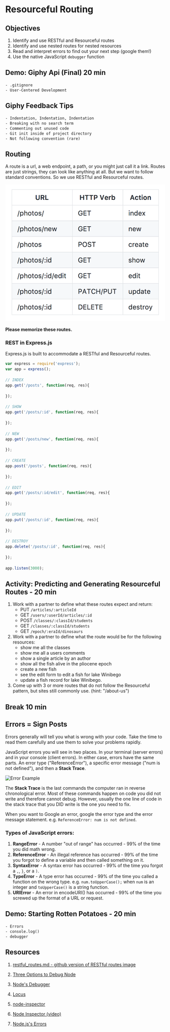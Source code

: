 # Resourceful Routing

## Objectives

1. Identify and use RESTful and Resourceful routes
1. Identify and use nested routes for nested resources
1. Read and interpret errors to find out your next step (google them!)
1. Use the native JavaScript `debugger` function

## Demo: Giphy Api (Final) 20 min
	- .gitignore
	- User-Centered Development

## Giphy Feedback Tips
	- Indentation, Indentation, Indentation
	- Breaking with no search term
	- Commenting out unused code
	- Git init inside of project directory
	- Not following convention (rare)

## Routing

A route is a url, a web endpoint, a path, or you might just call it a link. Routes are just strings, they can look like anything at all. But we want to follow standard conventions. So we use RESTful and Resourceful routes.

![RESTful Routes](assets/RESTful-routes.png)

**Please memorize these routes.**

### REST in Express.js

Express.js is built to accommodate a RESTful and Resourceful routes.

```js
var express = require('express');
var app = express();

// INDEX
app.get('/posts', function(req, res){

});

// SHOW
app.get('/posts/:id', function(req, res){

});

// NEW
app.get('/posts/new', function(req, res){

});

// CREATE
app.post('/posts', function(req, res){

});

// EDIT
app.get('/posts/:id/edit', function(req, res){

});

// UPDATE
app.put('/posts/:id', function(req, res){

});

// DESTROY
app.delete('/posts/:id', function(req, res){

});

app.listen(3000);
```

## Activity: Predicting and Generating Resourceful Routes - 20 min

1. Work with a partner to define what these routes expect and return:
    - PUT `/articles/:articleId`
    - GET `/users/:userId/articles/:id`
    - POST `/classes/:classId/students`
    - GET `/classes/:classId/students`
    - GET `/epoch/:eraId/dinosaurs`
1. Work with a partner to define what the route would be for the following resources:
    - show me all the classes
    - show me all a users comments
    - show a single article by an author
    - show all the fish alive in the pliocene epoch
    - create a new fish
    - see the edit form to edit a fish for lake Winibego
    - update a fish record for lake Winibego.
1. Come up with 3 or more routes that do not follow the Resourceful pattern, but sites still commonly use. (hint: "/about-us")

## Break 10 min

## Errors = Sign Posts

Errors generally will tell you what is wrong with your code. Take the time to read them carefully and use them to solve your problems rapidly.

JavaScript errors you will see in two places. In your terminal (server errors) and in your console (client errors). In either case, errors have the same parts. An error type ("ReferenceError"), a specific error message ("num is not defined"), and then a **Stack Trace**.

![Error Example](assets/error-example.png)

The **Stack Trace** is the last commands the computer ran in reverse chronological error. Most of these commands happen on code you did not write and therefore cannot debug. However, usually the one line of code in the stack trace that you DID write is the one you need to fix.

When you want to Google an error, google the error type and the error message statement. e.g. `ReferenceError: num is not defined`.

### Types of JavaScript errors:

1. **RangeError** - A number "out of range" has occurred - 99% of the time you did math wrong.
1. **ReferenceError** - An illegal reference has occurred - 99% of the time you forgot to define a variable and then called something on it.
1. **SyntaxError** - A syntax error has occurred - 99% of the time you forgot a `,`, `}`, or a `)`.
1. **TypeError** - A type error has occurred - 99% of the time you called a function on the wrong type. e.g. `num.toUpperCase();` when `num` is an integer and `toUpperCase()` is a string function.
1. **URIError** - An error in encodeURI() has occurred - 99% of the time you screwed up the format of a URL or request.

## Demo: Starting Rotten Potatoes - 20 min
	- Errors
	- console.log()
	- debugger

## Resources

1. [restful_routes.md - github version of RESTful routes image](https://gist.github.com/alexpchin/09939db6f81d654af06b)

1. [Three Options to Debug Node](https://spin.atomicobject.com/2015/09/25/debug-node-js/)
1. [Node's Debugger](https://nodejs.org/api/debugger.html)
1. [Locus](https://www.npmjs.com/package/locus)
1. [node-inspector](https://github.com/node-inspector/node-inspector)
1. [Node Inspector (video)](https://www.youtube.com/watch?v=03qGA-GJXjI)
1. [Node.js's Errors](https://nodejs.org/api/errors.html#errors_class_referenceerror)
